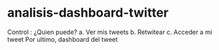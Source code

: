 # analisis-dashboard-twitter

Control : ¿Quien puede?
a. Ver mis tweets
b. Retwitear
c. Acceder a mi tweet
Por ultimo, dashboard del tweet
